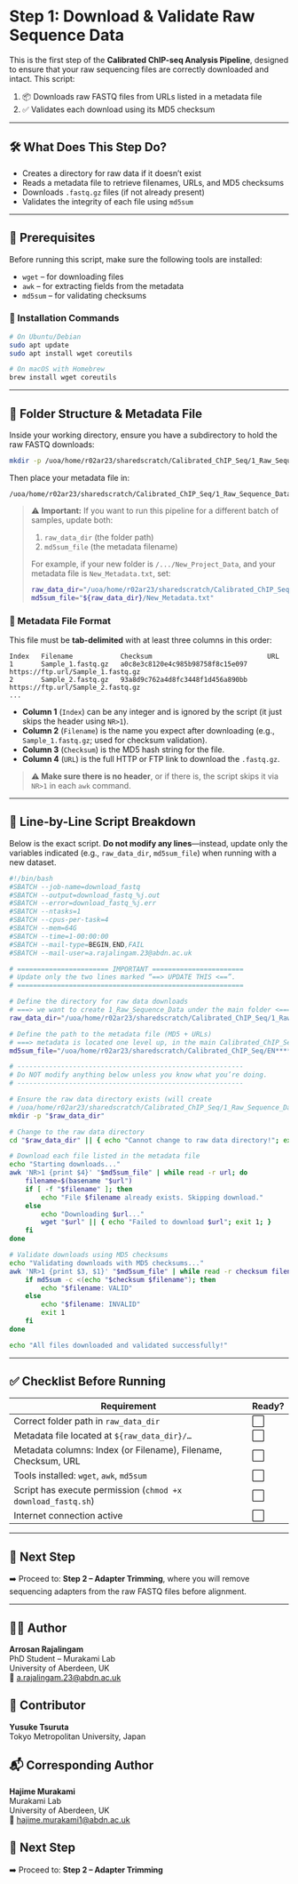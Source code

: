 # Step 1: Download & Validate Raw Sequence Data

This is the first step of the **Calibrated ChIP-seq Analysis Pipeline**, designed to ensure that your raw sequencing files are correctly downloaded and intact. This script:

1. 📦 Downloads raw FASTQ files from URLs listed in a metadata file  
2. ✅ Validates each download using its MD5 checksum  

---

## 🛠️ What Does This Step Do?

- Creates a directory for raw data if it doesn’t exist  
- Reads a metadata file to retrieve filenames, URLs, and MD5 checksums  
- Downloads `.fastq.gz` files (if not already present)  
- Validates the integrity of each file using `md5sum`  

---

## 🚀 Prerequisites

Before running this script, make sure the following tools are installed:

- `wget` – for downloading files  
- `awk` – for extracting fields from the metadata  
- `md5sum` – for validating checksums  

### 🔧 Installation Commands

```bash
# On Ubuntu/Debian
sudo apt update
sudo apt install wget coreutils

# On macOS with Homebrew
brew install wget coreutils
```

---

## 📂 Folder Structure & Metadata File

Inside your working directory, ensure you have a subdirectory to hold the raw FASTQ downloads:

```bash
mkdir -p /uoa/home/r02ar23/sharedscratch/Calibrated_ChIP_Seq/1_Raw_Sequence_Data
```

Then place your metadata file in:

```
/uoa/home/r02ar23/sharedscratch/Calibrated_ChIP_Seq/1_Raw_Sequence_Data/EN****_22samples_md5sum_DownloadLink.txt
```

> ⚠️ **Important:** If you want to run this pipeline for a different batch of samples, update both:
> 1. `raw_data_dir` (the folder path)  
> 2. `md5sum_file` (the metadata filename)  
>
> For example, if your new folder is `/.../New_Project_Data`, and your metadata file is `New_Metadata.txt`, set:
> ```bash
> raw_data_dir="/uoa/home/r02ar23/sharedscratch/Calibrated_ChIP_Seq/1_Raw_Sequence_Data/New_Project_Data"
> md5sum_file="${raw_data_dir}/New_Metadata.txt"
> ```

### 📝 Metadata File Format

This file must be **tab-delimited** with at least three columns in this order:

```
Index   Filename            Checksum                             URL
1       Sample_1.fastq.gz   a0c8e3c8120e4c985b98758f8c15e097     https://ftp.url/Sample_1.fastq.gz
2       Sample_2.fastq.gz   93a8d9c762a4d8fc3448f1d456a890bb     https://ftp.url/Sample_2.fastq.gz
...
```

- **Column 1** (`Index`) can be any integer and is ignored by the script (it just skips the header using `NR>1`).  
- **Column 2** (`Filename`) is the name you expect after downloading (e.g., `Sample_1.fastq.gz`; used for checksum validation).  
- **Column 3** (`Checksum`) is the MD5 hash string for the file.  
- **Column 4** (`URL`) is the full HTTP or FTP link to download the `.fastq.gz`.  

> **⚠️ Make sure there is no header**, or if there is, the script skips it via `NR>1` in each `awk` command.

---

## 📜 Line-by-Line Script Breakdown

Below is the exact script. **Do not modify any lines**—instead, update only the variables indicated (e.g., `raw_data_dir`, `md5sum_file`) when running with a new dataset.

```bash
#!/bin/bash
#SBATCH --job-name=download_fastq
#SBATCH --output=download_fastq_%j.out
#SBATCH --error=download_fastq_%j.err
#SBATCH --ntasks=1
#SBATCH --cpus-per-task=4
#SBATCH --mem=64G
#SBATCH --time=1-00:00:00
#SBATCH --mail-type=BEGIN,END,FAIL
#SBATCH --mail-user=a.rajalingam.23@abdn.ac.uk

# ======================= IMPORTANT =======================
# Update only the two lines marked “==> UPDATE THIS <==”.
# =========================================================

# Define the directory for raw data downloads
# ===> we want to create 1_Raw_Sequence_Data under the main folder <===
raw_data_dir="/uoa/home/r02ar23/sharedscratch/Calibrated_ChIP_Seq/1_Raw_Sequence_Data"

# Define the path to the metadata file (MD5 + URLs)
# ===> metadata is located one level up, in the main Calibrated_ChIP_Seq folder <===
md5sum_file="/uoa/home/r02ar23/sharedscratch/Calibrated_ChIP_Seq/EN****_22samples_md5sum_DownloadLink.txt"

# ---------------------------------------------------------
# Do NOT modify anything below unless you know what you’re doing.
# ---------------------------------------------------------

# Ensure the raw data directory exists (will create 
# /uoa/home/r02ar23/sharedscratch/Calibrated_ChIP_Seq/1_Raw_Sequence_Data)
mkdir -p "$raw_data_dir"

# Change to the raw data directory
cd "$raw_data_dir" || { echo "Cannot change to raw data directory!"; exit 1; }

# Download each file listed in the metadata file
echo "Starting downloads..."
awk 'NR>1 {print $4}' "$md5sum_file" | while read -r url; do
    filename=$(basename "$url")
    if [ -f "$filename" ]; then
        echo "File $filename already exists. Skipping download."
    else
        echo "Downloading $url..."
        wget "$url" || { echo "Failed to download $url"; exit 1; }
    fi
done

# Validate downloads using MD5 checksums
echo "Validating downloads with MD5 checksums..."
awk 'NR>1 {print $3, $1}' "$md5sum_file" | while read -r checksum filename; do
    if md5sum -c <(echo "$checksum $filename"); then
        echo "$filename: VALID"
    else
        echo "$filename: INVALID"
        exit 1
    fi
done

echo "All files downloaded and validated successfully!"
```

---

## ✅ Checklist Before Running

| Requirement                                              | Ready? |
|----------------------------------------------------------|--------|
| Correct folder path in `raw_data_dir`                     | ⬜️     |
| Metadata file located at `${raw_data_dir}/…`               | ⬜️     |
| Metadata columns: Index (or Filename), Filename, Checksum, URL   | ⬜️     |
| Tools installed: `wget`, `awk`, `md5sum`                   | ⬜️     |
| Script has execute permission (`chmod +x download_fastq.sh`)| ⬜️     |
| Internet connection active                                 | ⬜️     |

---

## 🔁 Next Step

➡️ Proceed to: **Step 2 – Adapter Trimming**, where you will remove sequencing adapters from the raw FASTQ files before alignment.

---

## 👨‍🔬 Author
**Arrosan Rajalingam**  
PhD Student – Murakami Lab  
University of Aberdeen, UK  
📧 a.rajalingam.23@abdn.ac.uk

## 🤝 Contributor
**Yusuke Tsuruta**  
Tokyo Metropolitan University, Japan

## 📬 Corresponding Author
**Hajime Murakami**  
Murakami Lab  
University of Aberdeen, UK  
📧 hajime.murakami1@abdn.ac.uk

## 🔁 Next Step
➡️ Proceed to: **Step 2 – Adapter Trimming**